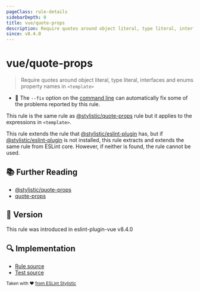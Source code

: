 ```yaml
---
pageClass: rule-details
sidebarDepth: 0
title: vue/quote-props
description: Require quotes around object literal, type literal, interfaces and enums property names in `<template>`
since: v8.4.0
---
```


# vue/quote-props

> Require quotes around object literal, type literal, interfaces and enums property names in `<template>`

- :wrench: The `--fix` option on the [command line](https://eslint.org/docs/user-guide/command-line-interface#fix-problems) can automatically fix some of the problems reported by this rule.

This rule is the same rule as [@stylistic/quote-props] rule but it applies to the expressions in `<template>`.

This rule extends the rule that [@stylistic/eslint-plugin] has, but if [@stylistic/eslint-plugin] is not installed, this rule extracts and extends the same rule from ESLint core.
However, if neither is found, the rule cannot be used.

[@stylistic/eslint-plugin]: https://eslint.style/packages/default

## :books: Further Reading

- [@stylistic/quote-props]
- [quote-props]

[@stylistic/quote-props]: https://eslint.style/rules/default/quote-props
[quote-props]: https://eslint.org/docs/rules/quote-props

## :rocket: Version

This rule was introduced in eslint-plugin-vue v8.4.0

## :mag: Implementation

- [Rule source](https://github.com/vuejs/eslint-plugin-vue/blob/master/lib/rules/quote-props.js)
- [Test source](https://github.com/vuejs/eslint-plugin-vue/blob/master/tests/lib/rules/quote-props.js)

<sup>Taken with ❤️ [from ESLint Stylistic](https://eslint.style/rules/ts/quote-props)</sup>

